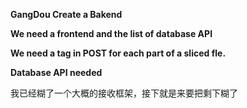 **GangDou Create a Bakend****We need a frontend and the list of database API****We need a tag in POST for each part of a sliced fle.****Database API needed**我已经糊了一个大概的接收框架，接下就是来要把剩下糊了